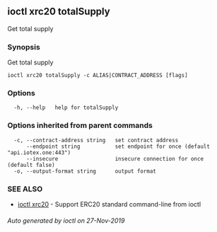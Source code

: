 ## ioctl xrc20 totalSupply

Get total supply

### Synopsis

Get total supply

```
ioctl xrc20 totalSupply -c ALIAS|CONTRACT_ADDRESS [flags]
```

### Options

```
  -h, --help   help for totalSupply
```

### Options inherited from parent commands

```
  -c, --contract-address string   set contract address
      --endpoint string           set endpoint for once (default "api.iotex.one:443")
      --insecure                  insecure connection for once (default false)
  -o, --output-format string      output format
```

### SEE ALSO

* [ioctl xrc20](ioctl_xrc20.md)	 - Support ERC20 standard command-line from ioctl

###### Auto generated by ioctl on 27-Nov-2019
